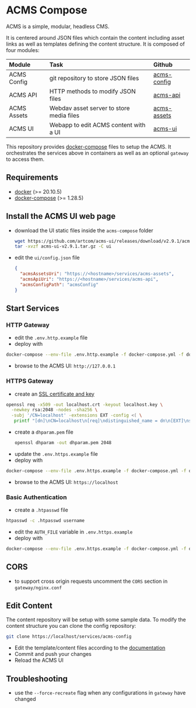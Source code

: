 # ACMS Compose

ACMS is a simple, modular, headless CMS.

It is centered around JSON files which contain the content including asset links as well as templates defining the content structure. It is composed of four modules:

| Module       | Task     | Github     |
| :------------- | :---------- | :----------- |
| ACMS Config | git repository to store JSON files  | [acms-config](https://github.com/artcom/acms-config)    |
| ACMS API | HTTP methods to modify JSON files  | [acms-api](https://github.com/artcom/acms-api)    |
| ACMS Assets | Webdav asset server to store media files  | [acms-assets](https://github.com/artcom/acms-assets)    |
| ACMS UI | Webapp to edit ACMS content with a UI | [acms-ui](https://github.com/artcom/acms-ui)    |

This repository provides [docker-compose](./docker-compose.yml) files to setup the ACMS. It orchestrates the services above in containers as well as an optional `gateway` to access them.

## Requirements
* [docker](https://www.digitalocean.com/community/tutorials/how-to-install-and-use-docker-on-ubuntu-20-04) (>= 20.10.5)
* [docker-compose](https://www.digitalocean.com/community/tutorials/how-to-install-and-use-docker-compose-on-ubuntu-20-04) (>= 1.28.5)

## Install the ACMS UI web page
* download the UI static files inside the `acms-compose` folder
  ```bash
  wget https://github.com/artcom/acms-ui/releases/download/v2.9.1/acms-ui-v2.9.1.tar.gz
  tar -xvzf acms-ui-v2.9.1.tar.gz -C ui
  ```
* edit the `ui/config.json` file
  ```json
  {
    "acmsAssetsUri": "https://<hostname>/services/acms-assets",
    "acmsApiUri": "https://<hostname>/services/acms-api",
    "acmsConfigPath": "acmsConfig"
  }
  ```

## Start Services

###  HTTP Gateway

* edit the `.env.http.example` file
* deploy with
```bash
docker-compose --env-file .env.http.example -f docker-compose.yml -f docker-compose-gateway-http.yml up
```
* browse to the ACMS UI: `http://127.0.0.1`

### HTTPS Gateway

* create an [SSL certificate and key](https://letsencrypt.org/docs/certificates-for-localhost)  
```bash
openssl req -x509 -out localhost.crt -keyout localhost.key \
  -newkey rsa:2048 -nodes -sha256 \
  -subj '/CN=localhost' -extensions EXT -config <( \
   printf "[dn]\nCN=localhost\n[req]\ndistinguished_name = dn\n[EXT]\nsubjectAltName=DNS:localhost\nkeyUsage=digitalSignature\nextendedKeyUsage=serverAuth")
```
* create a `dhparam.pem` file
  ```bash
  openssl dhparam -out dhparam.pem 2048
  ```
* update the `.env.https.example` file
* deploy with
```bash
docker-compose --env-file .env.https.example -f docker-compose.yml -f docker-compose-gateway-https.yml up
```
* browse to the ACMS UI: `https://localhost`

### Basic Authentication

* create a `.htpasswd` file
```bash
htpasswd -c .htpasswd username
```
* edit the `AUTH_FILE` variable in `.env.https.example`
* deploy with 
```bash
docker-compose --env-file .env.https.example -f docker-compose.yml -f docker-compose-gateway.yml -f docker-compose-gateway-basic-auth.yml up
```

## CORS
* to support cross origin requests uncomment the `CORS` section in `gateway/nginx.conf`

## Edit Content

The content repository will be setup with some sample data. To modify the content structure you can clone the config repository:
```bash
git clone https://localhost/services/acms-config
```
* Edit the template/content files according to the [documentation](https://github.com/artcom/acms-ui)
* Commit and push your changes
* Reload the ACMS UI

## Troubleshooting
* use the `--force-recreate` flag when any configurations in `gateway` have changed